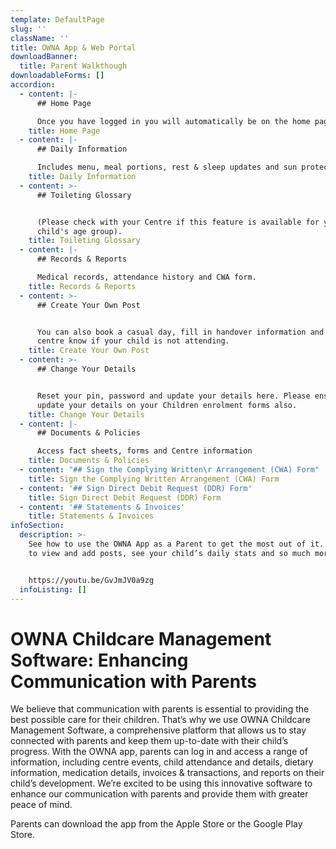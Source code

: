 ```yaml
---
template: DefaultPage
slug: ''
className: ''
title: OWNA App & Web Portal
downloadBanner:
  title: Parent Walkthough
downloadableForms: []
accordion:
  - content: |-
      ## Home Page

      Once you have logged in you will automatically be on the home page.
    title: Home Page
  - content: |-
      ## Daily Information

      Includes menu, meal portions, rest & sleep updates and sun protection.
    title: Daily Information
  - content: >-
      ## Toileting Glossary


      (Please check with your Centre if this feature is available for your
      child's age group).
    title: Toileting Glossary
  - content: |-
      ## Records & Reports

      Medical records, attendance history and CWA form.
    title: Records & Reports
  - content: >-
      ## Create Your Own Post


      You can also book a casual day, fill in handover information and let your
      centre know if your child is not attending.
    title: Create Your Own Post
  - content: >-
      ## Change Your Details


      Reset your pin, password and update your details here. Please ensure you
      update your details on your Children enrolment forms also.
    title: Change Your Details
  - content: |-
      ## Documents & Policies

      Access fact sheets, forms and Centre information
    title: Documents & Policies
  - content: "## Sign the Complying Written\r Arrangement (CWA) Form"
    title: Sign the Complying Written Arrangement (CWA) Form
  - content: '## Sign Direct Debit Request (DDR) Form'
    title: Sign Direct Debit Request (DDR) Form
  - content: '## Statements & Invoices'
    title: Statements & Invoices
infoSection:
  description: >-
    See how to use the OWNA App as a Parent to get the most out of it. Learn how
    to view and add posts, see your child’s daily stats and so much more.


    https://youtu.be/GvJmJV0a9zg
  infoListing: []
---
```

# OWNA Childcare Management Software: Enhancing Communication with Parents

We believe that communication with parents is essential to providing the best possible care for their children. That’s why we use OWNA Childcare Management Software, a comprehensive platform that allows us to stay connected with parents and keep them up-to-date with their child’s progress. With the OWNA app, parents can log in and access a range of information, including centre events, child attendance and details, dietary information, medication details, invoices & transactions, and reports on their child’s development. We’re excited to be using this innovative software to enhance our communication with parents and provide them with greater peace of mind.

Parents can download the app from the Apple Store or the Google Play Store.
